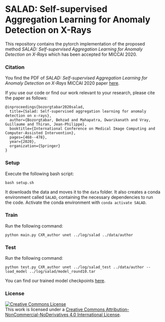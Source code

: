 # SALAD: Self-supervised Aggregation Learning for Anomaly Detection on X-Rays

This repository contains the pytorch implementation of the proposed method *SALAD: Self-supervised Aggregation Learning for Anomaly Detection on X-Rays* which has been accepted for MICCAI 2020.

### Citation

You find the PDF of *SALAD: Self-supervised Aggregation Learning for Anomaly Detection on X-Rays* MICCAI 2020 paper [here](https://link.springer.com/content/pdf/10.1007%2F978-3-030-59710-8_46.pdf).

If you use our code or find our work relevant to your research, please cite the paper as follows:

```
@inproceedings{bozorgtabar2020salad,
  title={Salad: Self-supervised aggregation learning for anomaly detection on x-rays},
  author={Bozorgtabar, Behzad and Mahapatra, Dwarikanath and Vray, Guillaume and Thiran, Jean-Philippe},
  booktitle={International Conference on Medical Image Computing and Computer-Assisted Intervention},
  pages={468--478},
  year={2020},
  organization={Springer}
}
```

### Setup

Execute the following bash script:

```
bash setup.sh
```

It downloads the data and moves it to the `data` folder. It also creates a conda environment called `SALAD`, containing the necessary dependencies to run the code. Activate the conda environment with `conda activate SALAD`.

### Train

Run the following command:

```
python main.py CXR_author unet ../log/salad ../data/author
```

### Test

Run the following command:

```
python test.py CXR_author unet ../log/salad_test ../data/author --load_model ../log/salad/model_round10.tar
```

You can find our trained model checkpoints [here](https://drive.google.com/drive/folders/11XQLKhcrEllQ-hzCxrAkAESiuhdEqFIX?usp=sharing).

### License

<a rel="license" href="http://creativecommons.org/licenses/by-nc-nd/4.0/"><img alt="Creative Commons License" style="border-width:0" src="https://i.creativecommons.org/l/by-nc-nd/4.0/88x31.png" /></a><br />This work is licensed under a <a rel="license" href="http://creativecommons.org/licenses/by-nc-nd/4.0/">Creative Commons Attribution-NonCommercial-NoDerivatives 4.0 International License</a>.
